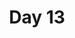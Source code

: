 ---
title: "Day 13"
description: "Lorem ipsum dolor sit amet"
pubDate: "Dec 13 2024"
heroImage: "/blog-placeholder-2.jpg"
---